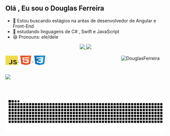 ## Olá , Eu sou o Douglas Ferreira
- 🔭 Estou buscando estágios na aréas de desenvolvedor de Angular e Front-End
- 🌱 estudando linguagens de C# , Swift e JavaScript
- 😄 Pronouns: ele/dele
<div align="center">
  <a href="https://github.com/DouglasOkami">
      <img height="150em" src="https://github-readme-stats.vercel.app/api?username=DouglasOkami&show_icons=true&theme=gotham&include_all_commits=true&count_private=true"/>
  <img height="150em" src="https://github-readme-stats.vercel.app/api/top-langs/?username=DouglasOkami&layout=compact&langs_count=7&theme=gotham"/>
</div>
  <div style="display: inline_block"><br>
  <img align="center" alt="Rafa-JAVASCRIPT" height="30" width="40" src="https://raw.githubusercontent.com/devicons/devicon/master/icons/javascript/javascript-original.svg">  
  <img align="center" alt="Rafa-HTML" height="30" width="40" src="https://raw.githubusercontent.com/devicons/devicon/master/icons/html5/html5-original.svg">
  <img align="center" alt="Rafa-CSS" height="30" width="40" src="https://raw.githubusercontent.com/devicons/devicon/master/icons/css3/css3-original.svg">  
  <img align="right" alt="DouglasFerreira" height="130" width="140" src="https://media.giphy.com/media/jT7D2goVKTVmghwai6/giphy.gif?cid=790b761144ecba3d81a8764f4aecc4e81ffb851266b8a5bd&rid=giphy.gif&ct=g">
</div>
  
  ##
 
<div> 
  <a href="https://www.linkedin.com/in/douglas-uriel-b28481216/" target="_blank"><img src="https://img.shields.io/badge/-LinkedIn-%230077B5?style=for-the-badge&logo=linkedin&logoColor=white" target="_blank"></a> 
 
  ![Snake animation](https://github.com/DouglasOkami/DouglasOkami/blob/output/github-contribution-grid-snake.svg)
 
</div>
